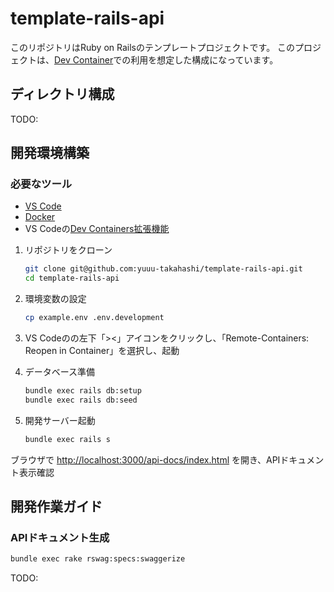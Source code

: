 # template-rails-api

このリポジトリはRuby on Railsのテンプレートプロジェクトです。
このプロジェクトは、[Dev Container](https://code.visualstudio.com/docs/devcontainers/containers)での利用を想定した構成になっています。

## ディレクトリ構成

TODO:

## 開発環境構築

### 必要なツール

- [VS Code](https://code.visualstudio.com/)
- [Docker](https://www.docker.com/ja-jp/)
- VS Codeの[Dev Containers拡張機能](https://marketplace.visualstudio.com/items?itemName=ms-vscode-remote.remote-containers)

1. リポジトリをクローン

   ```bash
   git clone git@github.com:yuuu-takahashi/template-rails-api.git
   cd template-rails-api
   ```

2. 環境変数の設定

   ```bash
   cp example.env .env.development
   ```

3. VS Codeのの左下「><」アイコンをクリックし、「Remote-Containers: Reopen in Container」を選択し、起動

4. データベース準備

   ```bash
   bundle exec rails db:setup
   bundle exec rails db:seed
   ```

5. 開発サーバー起動

   ```bash
   bundle exec rails s
   ```

ブラウザで <http://localhost:3000/api-docs/index.html> を開き、APIドキュメント表示確認

## 開発作業ガイド

### APIドキュメント生成
```bash
bundle exec rake rswag:specs:swaggerize
```

TODO:
